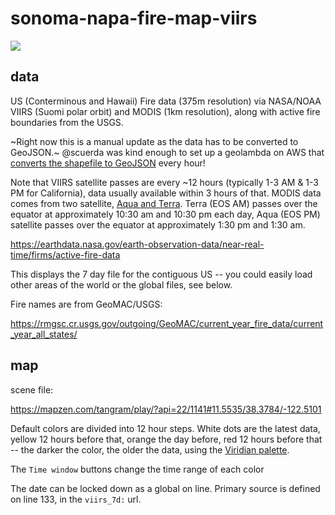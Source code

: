 # sonoma-napa-fire-map-viirs

![](https://s3.amazonaws.com/mapzen-assets/resources/viirs-375-napa/sonoma_napa_fire_map.png)

## data

US (Conterminous and Hawaii) Fire data (375m resolution) via NASA/NOAA VIIRS (Suomi polar orbit) and MODIS (1km resolution), along with active fire boundaries from the USGS.

~Right now this is a manual update as the data has to be converted to GeoJSON.~ @scuerda was kind enough to set up a geolambda on AWS that [converts the shapefile to GeoJSON](https://github.com/scuerda/modis-viirs-conversion) every hour! 

Note that VIIRS satellite passes are every ~12 hours (typically 1-3 AM & 1-3 PM for California), data usually available within 3 hours of that. MODIS data comes from two satellite, [Aqua and Terra](https://wiki.earthdata.nasa.gov/display/ESKB/Near+Real-Time+Data+Frequently+Asked+Questions). Terra (EOS AM) passes over the equator at approximately 10:30 am and 10:30 pm each day, Aqua (EOS PM) satellite passes over the equator at approximately 1:30 pm and 1:30 am.

https://earthdata.nasa.gov/earth-observation-data/near-real-time/firms/active-fire-data

This displays the 7 day file for the contiguous US -- you could easily load other areas of the world or the global files, see below.

Fire names are from GeoMAC/USGS:

https://rmgsc.cr.usgs.gov/outgoing/GeoMAC/current_year_fire_data/current_year_all_states/


## map 

scene file:

https://mapzen.com/tangram/play/?api=22/1141#11.5535/38.3784/-122.5101

Default colors are divided into 12 hour steps. White dots are the latest data, yellow 12 hours before that, orange the day before, red 12 hours before that -- the darker the color, the older the data, using the [Viridian palette](https://github.com/politiken-journalism/scale-color-perceptual).

The `Time window` buttons change the time range of each color 

The date can be locked down as a global on line. Primary source is defined on line 133, in the `viirs_7d:` url. 




